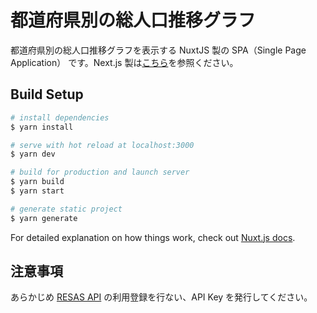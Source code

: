 # 都道府県別の総人口推移グラフ

都道府県別の総人口推移グラフを表示する NuxtJS 製の SPA（Single Page Application） です。Next.js 製は[こちら](https://github.com/toshifumiimanishi/yumemi-codecheck/tree/master-nextjs)を参照ください。

## Build Setup

``` bash
# install dependencies
$ yarn install

# serve with hot reload at localhost:3000
$ yarn dev

# build for production and launch server
$ yarn build
$ yarn start

# generate static project
$ yarn generate
```

For detailed explanation on how things work, check out [Nuxt.js docs](https://nuxtjs.org).

## 注意事項

あらかじめ [RESAS API](https://opendata.resas-portal.go.jp/) の利用登録を行ない、API Key を発行してください。
